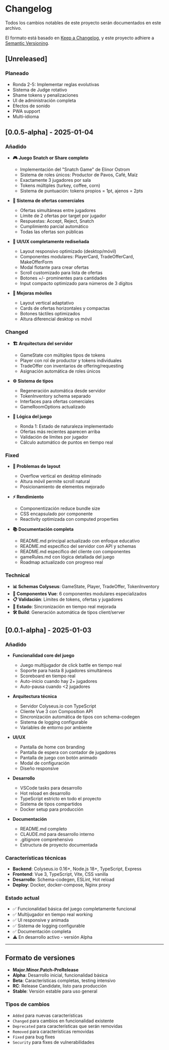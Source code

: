 # Changelog

Todos los cambios notables de este proyecto serán documentados en este archivo.

El formato está basado en [Keep a Changelog](https://keepachangelog.com/en/1.0.0/),
y este proyecto adhiere a [Semantic Versioning](https://semver.org/spec/v2.0.0.html).

## [Unreleased]

### Planeado
- Ronda 2-5: Implementar reglas evolutivas
- Sistema de Judge rotativo
- Shame tokens y penalizaciones
- UI de administración completa
- Efectos de sonido
- PWA support
- Multi-idioma

## [0.0.5-alpha] - 2025-01-04

### Añadido
- **🎮 Juego Snatch or Share completo**
  - Implementación del "Snatch Game" de Elinor Ostrom
  - Sistema de roles únicos: Productor de Pavos, Café, Maíz
  - Exactamente 3 jugadores por sala
  - Tokens múltiples (turkey, coffee, corn)
  - Sistema de puntuación: tokens propios = 1pt, ajenos = 2pts

- **🔄 Sistema de ofertas comerciales**
  - Ofertas simultáneas entre jugadores
  - Límite de 2 ofertas por target por jugador
  - Respuestas: Accept, Reject, Snatch
  - Cumplimiento parcial automático
  - Todas las ofertas son públicas

- **🎨 UI/UX completamente rediseñada**
  - Layout responsivo optimizado (desktop/móvil)
  - Componentes modulares: PlayerCard, TradeOfferCard, MakeOfferForm
  - Modal flotante para crear ofertas
  - Scroll customizado para lista de ofertas
  - Botones +/- prominentes para cantidades
  - Input compacto optimizado para números de 3 dígitos

- **📱 Mejoras móviles**
  - Layout vertical adaptativo
  - Cards de ofertas horizontales y compactas
  - Botones táctiles optimizados
  - Altura diferencial desktop vs móvil

### Changed
- **🏗️ Arquitectura del servidor**
  - GameState con múltiples tipos de tokens
  - Player con rol de productor y tokens individuales
  - TradeOffer con inventarios de offering/requesting
  - Asignación automática de roles únicos

- **⚙️ Sistema de tipos**
  - Regeneración automática desde servidor
  - TokenInventory schema separado
  - Interfaces para ofertas comerciales
  - GameRoomOptions actualizado

- **🎯 Lógica del juego**
  - Ronda 1: Estado de naturaleza implementado
  - Ofertas más recientes aparecen arriba
  - Validación de límites por jugador
  - Cálculo automático de puntos en tiempo real

### Fixed
- **🐛 Problemas de layout**
  - Overflow vertical en desktop eliminado
  - Altura móvil permite scroll natural
  - Posicionamiento de elementos mejorado

- **⚡ Rendimiento**
  - Componentización reduce bundle size
  - CSS encapsulado por componente
  - Reactivity optimizada con computed properties

- **📚 Documentación completa**
  - README.md principal actualizado con enfoque educativo
  - README.md específico del servidor con API y schemas
  - README.md específico del cliente con componentes
  - gameRules.md con lógica detallada del juego
  - Roadmap actualizado con progreso real

### Technical
- **📊 Schemas Colyseus**: GameState, Player, TradeOffer, TokenInventory
- **🧩 Componentes Vue**: 6 componentes modulares especializados
- **📋 Validación**: Límites de tokens, ofertas y jugadores
- **🔄 Estado**: Sincronización en tiempo real mejorada
- **🛠️ Build**: Generación automática de tipos client/server

## [0.0.1-alpha] - 2025-01-03

### Añadido
- **Funcionalidad core del juego**
  - Juego multijugador de click battle en tiempo real
  - Soporte para hasta 8 jugadores simultáneos
  - Scoreboard en tiempo real
  - Auto-inicio cuando hay 2+ jugadores
  - Auto-pausa cuando <2 jugadores

- **Arquitectura técnica**
  - Servidor Colyseus.io con TypeScript
  - Cliente Vue 3 con Composition API
  - Sincronización automática de tipos con schema-codegen
  - Sistema de logging configurable
  - Variables de entorno por ambiente

- **UI/UX**
  - Pantalla de home con branding
  - Pantalla de espera con contador de jugadores
  - Pantalla de juego con botón animado
  - Modal de configuración
  - Diseño responsive

- **Desarrollo**
  - VSCode tasks para desarrollo
  - Hot reload en desarrollo
  - TypeScript estricto en todo el proyecto
  - Sistema de tipos compartidos
  - Docker setup para producción

- **Documentación**
  - README.md completo
  - CLAUDE.md para desarrollo interno
  - .gitignore comprehensivo
  - Estructura de proyecto documentada

### Características técnicas
- **Backend**: Colyseus.io 0.16+, Node.js 18+, TypeScript, Express
- **Frontend**: Vue 3, TypeScript, Vite, CSS vanilla
- **Desarrollo**: Schema-codegen, ESLint, Hot reload
- **Deploy**: Docker, docker-compose, Nginx proxy

### Estado actual
- ✅ Funcionalidad básica del juego completamente funcional
- ✅ Multijugador en tiempo real working
- ✅ UI responsive y animada
- ✅ Sistema de logging configurable
- ✅ Documentación completa
- ⚠️ En desarrollo activo - versión Alpha

---

## Formato de versiones

- **Major.Minor.Patch-PreRelease**
- **Alpha**: Desarrollo inicial, funcionalidad básica
- **Beta**: Características completas, testing intensivo
- **RC**: Release Candidate, listo para producción
- **Stable**: Versión estable para uso general

### Tipos de cambios
- `Added` para nuevas características
- `Changed` para cambios en funcionalidad existente
- `Deprecated` para características que serán removidas
- `Removed` para características removidas
- `Fixed` para bug fixes
- `Security` para fixes de vulnerabilidades